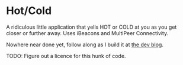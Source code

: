 # Hot/Cold

A ridiculous little application that yells HOT or COLD at you as you get closer or further away. Uses iBeacons and MultiPeer Connectivity.

Nowhere near done yet, follow along as I build it at [the dev blog](http://ampersandsoftworks.com/tag/hotcold/).

TODO: Figure out a licence for this hunk of code.
